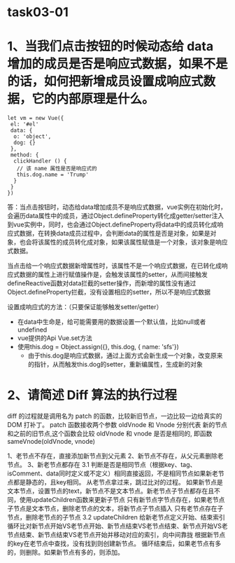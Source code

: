 # task03-01

# 1、当我们点击按钮的时候动态给 data 增加的成员是否是响应式数据，如果不是的话，如何把新增成员设置成响应式数据，它的内部原理是什么。
```
let vm = new Vue({
 el: '#el'
 data: {
  o: 'object',
  dog: {}
 },
 method: {
  clickHandler () {
   // 该 name 属性是否是响应式的
   this.dog.name = 'Trump'
  }
 }
})
```

答：当点击按钮时，动态给data增加成员不是响应式数据，vue实例在初始化时，会遍历data属性中的成员，通过Object.defineProperty转化成getter/setter注入到vue实例中，同时，也会通过Object.defineProperty将data中的成员转化成响应式数据，在转换data成员过程中，会判断data的属性是否是对象，如果是对象，也会将该属性的成员转化成对象，如果该属性赋值是一个对象，该对象是响应式数据。

当点击给一个响应式数据新增属性时，该属性不是一个响应式数据，在已转化成响应式数据的属性上进行赋值操作是，会触发该属性的setter，从而间接触发defineReactive函数对data拦截的setter操作，而新增的属性没有通过Object.defineProperty拦截，没有设置相应的setter，所以不是响应式数据

设置成响应式的方法：（只要保证能够触发setter/getter）
- 在data中生命是，给可能需要用的数据设置一个默认值，比如null或者undefined
- vue提供的Api Vue.set方法
- 使用this.dog = Object.assign({}, this.dog, { name: 'sfs'})
  - 由于this.dog是响应式数据，通过上面方式会新生成一个对象，改变原来的指针，从而触发this.dog的setter，重新编属性，生成新的对象


# 2、请简述 Diff 算法的执行过程

diff 的过程就是调用名为 patch 的函数，比较新旧节点，一边比较一边给真实的 DOM 打补丁。
patch 函数接收两个参数 oldVnode 和 Vnode 分别代表
新的节点和之前的旧节点,这个函数会比较 oldVnode 和 vnode 是否是相同的, 即函数 sameVnode(oldVnode, vnode)

1、老节点不存在，直接添加新节点到父元素
2、新节点不存在，从父元素删除老节点。
3、新老节点都存在
    3.1 判断是否是相同节点（根据key、tag、isComment、data同时定义或不定义）相同直接返回，不是相同节点如果新老节点都是静态的，且key相同。
从老节点拿过来，跳过比对的过程。
如果新节点是文本节点，设置节点的text，新节点不是文本节点。新老节点子节点都存在且不同，使用updateChildren函数来更新子节点
只有新节点字节点存在，如果老节点子节点是文本节点，删除老节点的文本，将新节点子节点插入
只有老节点存在子节点，删除老节点的子节点
    3.2 updateChildren
给新老节点定义开始、结束索引
循环比对新节点开始VS老节点开始、新节点结束VS老节点结束、新节点开始VS老节点结束、新节点结束VS老节点开始并移动对应的索引，向中间靠拢
根据新节点的key在老节点中查找，没有找到则创建新节点。
循环结束后，如果老节点有多的，则删除。如果新节点有多的，则添加。